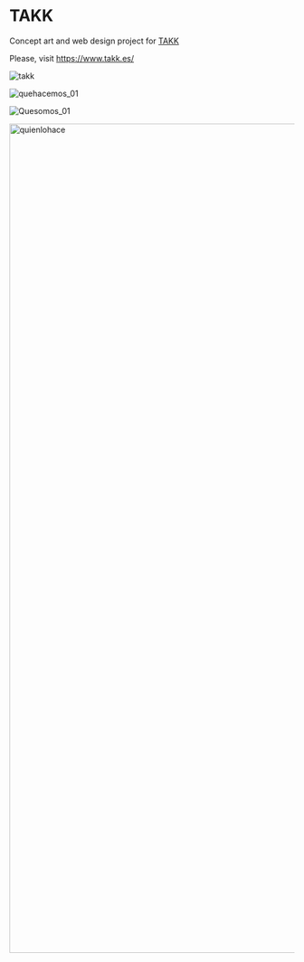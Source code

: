 # TAKK
Concept art and web design project for [TAKK](https://www.takk.es/)

Please, visit https://www.takk.es/

![takk](https://user-images.githubusercontent.com/54550381/170458208-22988b50-03c2-4114-ad40-e157082b22c4.png)

![quehacemos_01](https://user-images.githubusercontent.com/54550381/170458833-fcf4c83c-a248-436f-9e33-5190742e62d3.png)

![Quesomos_01](https://user-images.githubusercontent.com/54550381/170458850-398d31c7-c0fe-4cd9-bdf1-7b7b7aa5022e.png)

<img width="1466" alt="quienlohace" src="https://user-images.githubusercontent.com/54550381/170459377-7f4f690a-7014-4b97-94eb-7661b502dd48.png">
